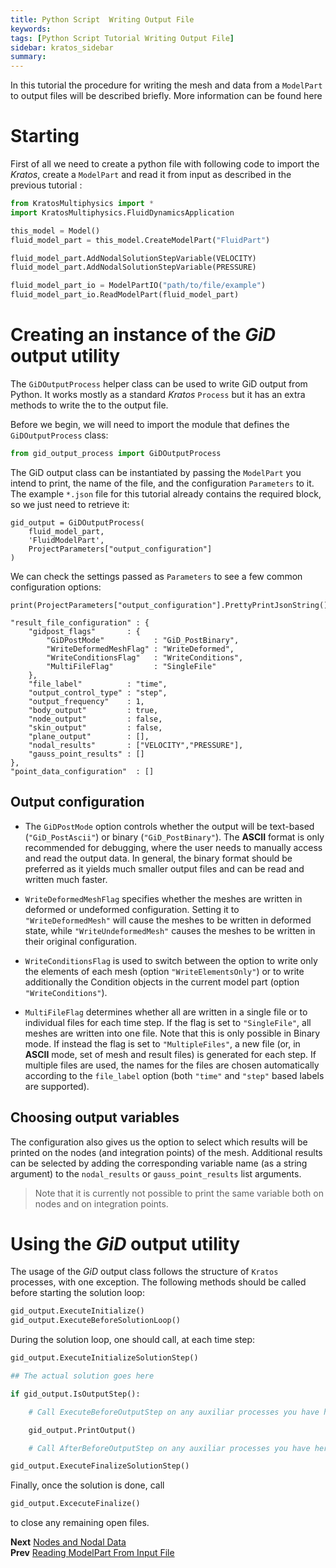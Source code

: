 ```yaml
---
title: Python Script  Writing Output File
keywords: 
tags: [Python Script Tutorial Writing Output File]
sidebar: kratos_sidebar
summary: 
---
```


In this tutorial the procedure for writing the mesh and data from a `ModelPart` to output files will be described briefly. More information can be found here

# Starting
First of all we need to create a python file with following code to import the *Kratos*, create a `ModelPart` and read it from input as described in the previous tutorial :

```python
from KratosMultiphysics import *
import KratosMultiphysics.FluidDynamicsApplication

this_model = Model()
fluid_model_part = this_model.CreateModelPart("FluidPart")

fluid_model_part.AddNodalSolutionStepVariable(VELOCITY)
fluid_model_part.AddNodalSolutionStepVariable(PRESSURE)

fluid_model_part_io = ModelPartIO("path/to/file/example")
fluid_model_part_io.ReadModelPart(fluid_model_part)
```

# Creating an instance of the *GiD* output utility

The `GiDOutputProcess` helper class can be used to write GiD output from Python. It works mostly as a standard *Kratos* `Process` but it has an extra methods to write the to the output file.

Before we begin, we will need to import the module that defines the `GiDOutputProcess` class:

```python
from gid_output_process import GiDOutputProcess
```

The GiD output class can be instantiated by passing the `ModelPart` you intend to print, the name of the file, and the configuration `Parameters` to it. The example `*.json` file for this tutorial already contains the required block, so we just need to retrieve it:

```Pyhon
gid_output = GiDOutputProcess(
    fluid_model_part,
    'FluidModelPart',
    ProjectParameters["output_configuration"]
)
```

We can check the settings passed as `Parameters` to see a few common configuration options:

```Pyhon
print(ProjectParameters["output_configuration"].PrettyPrintJsonString())
```

```
"result_file_configuration" : {
    "gidpost_flags"       : {
        "GiDPostMode"           : "GiD_PostBinary",
        "WriteDeformedMeshFlag" : "WriteDeformed",
        "WriteConditionsFlag"   : "WriteConditions",
        "MultiFileFlag"         : "SingleFile"
    },
    "file_label"          : "time",
    "output_control_type" : "step",
    "output_frequency"    : 1,
    "body_output"         : true,
    "node_output"         : false,
    "skin_output"         : false,
    "plane_output"        : [],
    "nodal_results"       : ["VELOCITY","PRESSURE"],
    "gauss_point_results" : []
},
"point_data_configuration"  : []
```

## Output configuration

- The `GiDPostMode` option controls whether the output will be text-based (`"GiD_PostAscii"`) or binary (`"GiD_PostBinary"`). The **ASCII** format is only recommended for debugging, where the user needs to manually access and read the output data. In general, the binary format should be preferred as it yields much smaller output files and can be read and written much faster.

- `WriteDeformedMeshFlag` specifies whether the meshes are written in deformed or undeformed configuration. Setting it to `"WriteDeformedMesh"` will cause the meshes to be written in deformed state, while `"WriteUndeformedMesh"` causes the meshes to be written in their original configuration.

- `WriteConditionsFlag` is used to switch between the option to write only the elements of each mesh (option `"WriteElementsOnly"`) or to write additionally the Condition objects in the current model part (option `"WriteConditions"`).

- `MultiFileFlag` determines whether all are written in a single file or to individual files for each time step. If the flag is set to `"SingleFile"`, all meshes are written into one file. Note that this is only possible in Binary mode. If instead the flag is set to `"MultipleFiles"`, a new file (or, in **ASCII** mode, set of mesh and result files) is generated for each step. If multiple files are used, the names for the files are chosen automatically according to the `file_label` option (both `"time"` and `"step"` based labels are supported).

## Choosing output variables

The configuration also gives us the option to select which results will be printed on the nodes (and integration points) of the mesh. Additional results can be selected by adding the corresponding variable name (as a string argument) to the `nodal_results` or `gauss_point_results` list arguments.


 > Note that it is currently not possible to print the same variable both on nodes and on integration points.

# Using the *GiD* output utility

The usage of the *GiD* output class follows the structure of `Kratos` processes, with one exception. The following methods should be called before starting the solution loop:
```python
gid_output.ExecuteInitialize()
gid_output.ExecuteBeforeSolutionLoop()
```

During the solution loop, one should call, at each time step:
```python
gid_output.ExecuteInitializeSolutionStep()

## The actual solution goes here

if gid_output.IsOutputStep():

    # Call ExecuteBeforeOutputStep on any auxiliar processes you have here

    gid_output.PrintOutput()

    # Call AfterBeforeOutputStep on any auxiliar processes you have here

gid_output.ExecuteFinalizeSolutionStep()
```

Finally, once the solution is done, call
```python
gid_output.ExcecuteFinalize()
```
to close any remaining open files.

**Next** [Nodes and Nodal Data](https://github.com/KratosMultiphysics/Kratos/wiki/Python-Script-Tutorial:-Nodes-and-Nodal-Data)<br>
**Prev** [Reading ModelPart From Input File](https://github.com/KratosMultiphysics/Kratos/wiki/Python-Script-Tutorial:-Reading-ModelPart-From-Input-File)